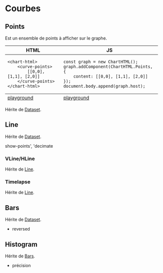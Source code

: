 <!DOCTYPE html>
<html lang="fr">
    <head>
        <meta charset="utf8"/>
        <title>ChartsHTML</title>
        <meta name="color-scheme" content="dark light">
        <meta name="viewport" content="width=device-width, initial-scale=1"/>
        <link   href="/skeleton/index.css"  rel="stylesheet">
        <script  src="/skeleton/index.js"  type="module"     blocking="render" async></script>
    </head>
    <body code-langs="html,js,bry">
        <main>

# Courbes

## Points

Est un ensemble de points à afficher sur le graphe.


<table>
    <thead>
        <tr><th>HTML</th><th>JS</th></tr>
    </thead>
    <tbody>
        <tr><td>
            <pre><code lang="html">&lt;chart-html&gt;
    &lt;curve-points&gt;
        [[0,0], [1,1], [2,0]]
    &lt;/curve-points&gt;
&lt;/chart-html&gt;</code></pre>
        </td><td>
<pre><code lang="js">const graph = new ChartHTML();
graph.addComponent(ChartHTML.Points, {
    content: [[0,0], [1,1], [2,0]]
});
document.body.append(graph.host);</code></pre>
        </td></tr>
    </tbody>
    <tfoot>
        <tr><td>
            <a href="https://denis-migdal.github.io/ChartsHTML/dist/dev/pages/playground/?example=html-points">playground</a>
        </td><td>
            <a href="https://denis-migdal.github.io/ChartsHTML/dist/dev/pages/playground/?example=js-points">playground</a>
        </td></tr>
    </tfoot>
</table>

Hérite de [Dataset](./components.md#dataset).

## Line

Hérite de [Dataset](./components.md#dataset).

show-points', 'decimate

### VLine/HLine

Hérite de [Line](./curves.md#line).

### Timelapse

Hérite de [Line](./curves.md#line).

## Bars

Hérite de [Dataset](./components.md#dataset).

+ reversed

## Histogram

Hérite de [Bars](./curves.md#bars).

+ précision


</main>
    </body>
</html>